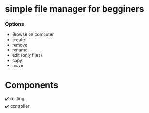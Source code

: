 # simple file manager for begginers
### Options
 - Browse on computer
 - create 
 - remove 
 - rename 
 - edit (only files)
 - copy 
 - move 
 
 # Components

 :heavy_check_mark: routing <br>
 :heavy_check_mark: controller <br>
